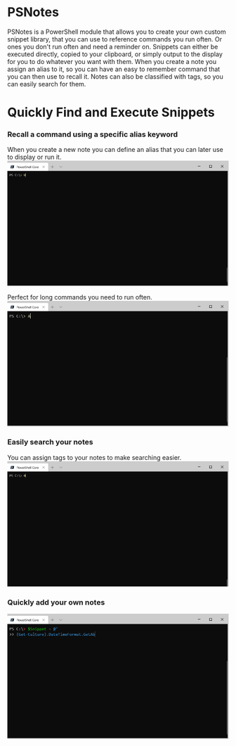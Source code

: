 # PSNotes

PSNotes is a PowerShell module that allows you to create your own custom snippet library, that you can use to reference commands you run often. Or ones you don't run often and need a reminder on. Snippets can either be executed directly, copied to your clipboard, or simply output to the display for you to do whatever you want with them. When you create a note you assign an alias to it, so you can have an easy to remember command that you can then use to recall it. Notes can also be classified with tags, so you can easily search for them. 

# Quickly Find and Execute Snippets

### Recall a command using a specific alias keyword
When you create a new note you can define an alias that you can later use to display or run it.
![UnixTime Demo](Documentation/UnixTime.gif)

Perfect for long commands you need to run often.
![AzCon Demo](Documentation/AzCon.gif)

### Easily search your notes
You can assign tags to your notes to make searching easier.
![Get-PSNote Demo](Documentation/ADUserTag.gif)

### Quickly add your own notes
![New-PSNote Demo](Documentation/newnote.gif)
